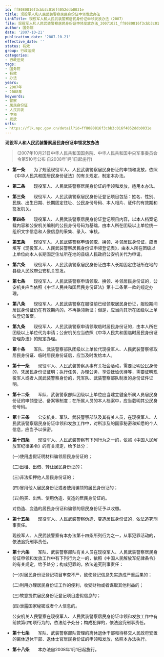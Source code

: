 ```yaml
---
id: ff8080816f3cbb3c016f4052ddb0031e
title: 现役军人和人民武装警察居民身份证申领发放办法
LinkTitle: 现役军人和人民武装警察居民身份证申领发放办法（2007）
file: 现役军人和人民武装警察居民身份证申领发放办法_20071021_ff8080816f3cbb3c016f4052ddb0031e.docx
author: 国务院
date: '2007-10-21'
publication_date: '2007-10-21'
effective_date: ''
status: 有效
group: 行政法规
categories:
- 行政法规
tags:
- 国务院
- 有效
- 办法
years:
- 2007年
- 2008年
keywords:
- 警察
- 居民身份证
- 人民武装
- 申领
- 发放
urls:
- https://flk.npc.gov.cn/detail?id=ff8080816f3cbb3c016f4052ddb0031e
---
```


**现役军人和人民武装警察居民身份证申领发放办法**

> (2007年10月21日中华人民共和国国务院、中华人民共和国中央军事委员会令第510号公布 自2008年1月1日起施行)

- **第一条**　　为了规范现役军人、人民武装警察居民身份证的申领和发放，依照《中华人民共和国居民身份证法》的有关规定，制定本办法。

- **第二条**　　现役军人、人民武装警察居民身份证的申领和发放，适用本办法。

- **第三条**　　现役军人、人民武装警察居民身份证登记项目包括：姓名、性别、民族、出生日期、长期固定住址、公民身份号码、本人相片、证件的有效期和签发机关。

- **第四条**　　现役军人、人民武装警察居民身份证登记项目内容，以本人档案记载内容和公安机关编制的公民身份号码为基础，由本人所在团级以上单位统一组织文字信息和人像信息的采集、录入、审核。

- **第五条**　　现役军人、人民武装警察申请领取、换领、补领居民身份证，应当填写《现役军人、人民武装警察居民身份证申领登记表》，由本人所在团级以上单位向本人长期固定住址所在地的县级人民政府公安机关代为申请。

- **第六条**　　现役军人、人民武装警察居民身份证由本人长期固定住址所在地的县级人民政府公安机关签发。

- **第七条**　　现役军人、人民武装警察申请领取、换领、补领居民身份证的，公安机关应当依照《中华人民共和国居民身份证法》第十二条第一款的规定办理。

- **第八条**　　现役军人、人民武装警察在服役前已经领取居民身份证，服役期间居民身份证仍在有效期内的，不再换领新证；但是，应当向其所在团级以上单位登记备案。

- **第九条**　　现役军人、人民武装警察申请领取临时居民身份证的，由本人所在团级以上单位代为申请；公安机关应当依照《中华人民共和国临时居民身份证管理办法》的规定办理。

- **第十条**　　军队、武装警察部队团级以上单位代现役军人、人民武装警察领取居民身份证、临时居民身份证后，应当及时发给本人。

- **第十一条**　　现役军人、人民武装警察从事有关社会活动，需要证明公民身份的，凭居民身份证证明；执行任务、办理公务、享受抚恤优待等，需要证明现役军人或者人民武装警察身份的，凭军队、武装警察部队制发的身份证件证明。

- **第十二条**　　军队、武装警察部队团级以上单位应当建立健全所属人员居民身份证的申领登记、备案等制度；在所属人员的本人档案中，应当载明其公民身份号码。

- **第十三条**　　公安机关、军队、武装警察部队及其有关人员，在现役军人、人民武装警察居民身份证申领和发放工作中，对所涉及的国家秘密和知悉的个人信息，应当予以保密。

- **第十四条**　　现役军人、人民武装警察有下列行为之一的，依照《中国人民解放军纪律条令》的有关规定，给予处分：

  (一)使用虚假证明材料骗领居民身份证的；

  (二)出租、出借、转让居民身份证的；

  (三)非法扣押他人居民身份证的；

  (四)冒用他人居民身份证或者使用骗领的居民身份证的；

  (五)购买、出售、使用伪造、变造的居民身份证的。

  对伪造、变造的居民身份证和骗领的居民身份证予以收缴。

- **第十五条**　　现役军人、人民武装警察伪造、变造居民身份证的，依法追究刑事责任。

  现役军人、人民武装警察有本办法第十四条所列行为之一，从事犯罪活动的，依法追究刑事责任。

- **第十六条**　　军队、武装警察部队有关人员在现役军人、人民武装警察居民身份证申领和发放工作中有下列行为之一的，依照《中国人民解放军纪律条令》的有关规定，给予处分；构成犯罪的，依法追究刑事责任：

  (一)对居民身份证登记项目审查不严，致使登记信息失实造成严重后果的；

  (二)利用办理居民身份证工作的便利，收受财物或者谋取其他利益的；

  (三)故意提供居民身份证登记项目虚假信息的；

  (四)泄露国家秘密或者个人信息的。

  公安机关人民警察在现役军人、人民武装警察居民身份证申领和发放工作中有前款第(四)项行为的，依法给予处分；构成犯罪的，依法追究刑事责任。

- **第十七条**　　军队、武装警察部队管理的离休退休干部和待移交人民政府安置的离休退休干部、退休士官居民身份证的申领和发放，依照本办法执行。

- **第十八条**　　本办法自2008年1月1日起施行。
